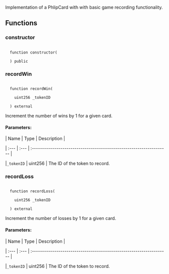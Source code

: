 Implementation of a PhlipCard with with basic game recording functionality.

## Functions

### constructor

```solidity

  function constructor(

  ) public

```

### recordWin

```solidity

  function recordWin(

    uint256 _tokenID

  ) external

```

Increment the number of wins by 1 for a given card.

#### Parameters:

| Name | Type | Description                                                          |

| :--- | :--- | :------------------------------------------------------------------- |

|`_tokenID` | uint256 | The ID of the token to record.

### recordLoss

```solidity

  function recordLoss(

    uint256 _tokenID

  ) external

```

Increment the number of losses by 1 for a given card.

#### Parameters:

| Name | Type | Description                                                          |

| :--- | :--- | :------------------------------------------------------------------- |

|`_tokenID` | uint256 | The ID of the token to record.
